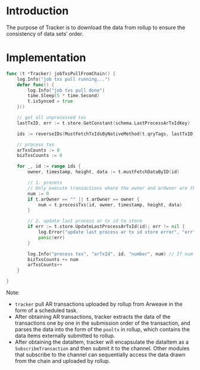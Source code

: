 # Introduction

The purpose of Tracker is to download the data from rollup to ensure the consistency of data sets’ order.

# Implementation

```go
func (t *Tracker) jobTxsPullFromChain() {
	log.Info("job txs pull running...")
	defer func() {
		log.Info("job txs pull done")
		time.Sleep(5 * time.Second)
		t.isSynced = true
	}()

	// get all unprocessed txs
	lastTxID, err := t.store.GetConstant(schema.LastProcessArTxIdKey)

	ids := reverseIDs(MustFetchTxIdsByNativeMethod(t.qryTags, lastTxID, t.arClient))

	// process txs
	arTxsCounts := 0
	bizTxsCounts := 0

	for _, id := range ids {
		owner, timestamp, height, data := t.mustFetchDataByID(id)

		// 1. process
		// Only execute transactions where the owner and arOwner are the same or where the arOwner is ""
		num := 0
		if t.arOwner == "" || t.arOwner == owner {
			num = t.processTxs(id, owner, timestamp, height, data)
		}

		// 2. update last process ar tx id to store
		if err := t.store.UpdateLastProcessArTxId(id); err != nil {
			log.Error("update last process ar tx id store error", "err", err)
			panic(err)
		}

		log.Info("process txs", "arTxId", id, "number", num) // If num = 0 means the arTx is not part of the transaction on the arOwner chain
		bizTxsCounts += num
		arTxsCounts++
	}

}
```

Note:

- `tracker` pull AR transactions uploaded by rollup from Arweave in the form of a scheduled task.
- After obtaining AR transactions, tracker extracts the data of the transactions one by one in the submission order of the transaction, and parses the data into the form of the `pooltx` in rollup, which contains the data items externally submitted to rollup.
- After obtaining the dataItem, tracker will encapsulate the dataItem as a `SubscribeTransaction` and then submit it to the channel. Other modules that subscribe to the channel can sequentially access the data drawn from the chain and uploaded by rollup.